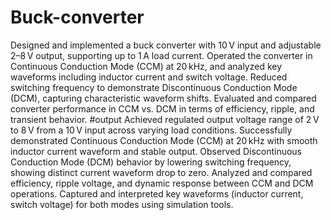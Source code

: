 # Buck-converter
Designed and implemented a buck converter with 10 V input and adjustable 2–8 V output, supporting up to 1 A load current.
Operated the converter in Continuous Conduction Mode (CCM) at 20 kHz, and analyzed key waveforms including inductor current and switch voltage.
Reduced switching frequency to demonstrate Discontinuous Conduction Mode (DCM), capturing characteristic waveform shifts.
Evaluated and compared converter performance in CCM vs. DCM in terms of efficiency, ripple, and transient behavior.
#output 
Achieved regulated output voltage range of 2 V to 8 V from a 10 V input across varying load conditions.
Successfully demonstrated Continuous Conduction Mode (CCM) at 20 kHz with smooth inductor current waveform and stable output.
Observed Discontinuous Conduction Mode (DCM) behavior by lowering switching frequency, showing distinct current waveform drop to zero.
Analyzed and compared efficiency, ripple voltage, and dynamic response between CCM and DCM operations.
Captured and interpreted key waveforms (inductor current, switch voltage) for both modes using simulation tools.
